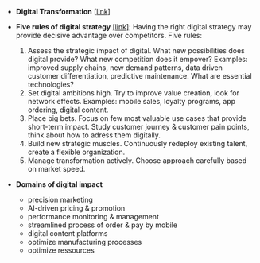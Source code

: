 

* **Digital Transformation** [[link](https://www.bcg.com/de-de/digital-bcg/digital-transformation/overview.aspx)]
* **Five rules of digital strategy** [[link]](https://www.bcg.com/de-de/publications/2019/five-rules-digital-strategy.aspx): Having the right digital strategy may provide decisive advantage over competitors. Five rules:

  1. Assess the strategic impact of digital. What new possibilities does digital provide? What new competition does it empover? Examples: improved supply chains, new demand patterns, data driven customer differentiation, predictive maintenance. What are essential technologies?
  2. Set digital ambitions high. Try to improve value creation, look for network effects. Examples: mobile sales, loyalty programs, app ordering, digital content.
  3. Place big bets. Focus on few most valuable use cases that provide short-term impact. Study customer journey & customer pain points, think about how to adress them digitally.
  4. Build new strategic muscles. Continuously redeploy existing talent, create a flexible organization.
  5. Manage transformation actively. Choose approach carefully based on market speed.





* **Domains of digital impact**
   * precision marketing
   * AI-driven pricing & promotion
   * performance monitoring & management
   * streamlined process of order & pay by mobile
   * digital content platforms
   * optimize manufacturing processes
   * optimize ressources